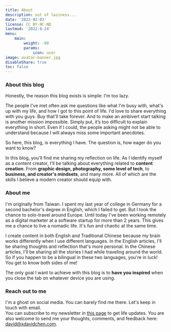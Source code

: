 ```yaml
---
title: About
description: out of laziness...
date: '2022-02-03'
license: CC BY-NC-ND
lastmod: '2022-8-24'
menu:
    main: 
        weight: -90
        params:
            icon: user
image: avatar-banner.jpg
disableShare: true
toc: false
---
```

### About this blog
Honestly, the reason this blog exists is simple: I'm too lazy.

The people I've met often ask me questions like what I'm busy with, what's up with my life, and how I got to this point of life. I'd love to share everything with you guys. Buy that'll take forever. And to make an ambivert start talking is another mission impossible. Simply put, it’s too difficult to explain everything in short. Even if I could, the people asking might not be able to understand because I will always miss some important anecdotes.

So here, this blog, is everything I have. The question is, how eager do you want to know?

In this blog, you'll find me sharing my reflection on life. As I identify myself as a content creator, I'll be talking about everything related to **content creation**. From **graphic design, photography, some level of tech**, to **business, and creator's mindsets**, and many more. All of which are the skills I believe a modern creator should equip with.

### About me
I'm originally from Taiwan. I spent my last year of college in Germany for a second bachelor's degree in English, which I failed to get. But I took the chance to solo-travel around Europe. Until today I've been working remotely as a digital marketer at a software startup for more than 2 years. This gives me a chance to live a nomadic life. It's fun and chaotic at the same time.

I create content in both English and Traditional Chinese because my brain works differently when I use different languages. In the English articles, I'll be sharing thoughts and reflection that's more personal. In the Chinese articles, I'll be sharing all the stories I had while traveling around the world. So if you happen to be a bilingual in these two languages, you're in luck! You get to know both sides of me!

The only goal I want to achieve with this blog is to **have you inspired** when you close the tab on whatever device you are using.

### Reach out to me
I'm a ghost on social media. You can barely find me there. Let's keep in touch with email.<br>
You can subscribe to my newsletter in [this page](https://xdavidchen.com/email/) to get life updates. You are also welcome to send me your thoughts, comments, and feedback here: [david@xdavidchen.com](mailto:david@xdavidchen.com).